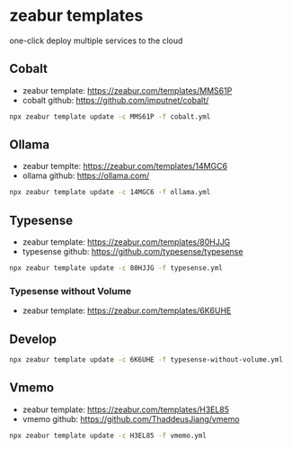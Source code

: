 # zeabur templates

one-click deploy multiple services to the cloud

## Cobalt

- zeabur template: https://zeabur.com/templates/MMS61P
- cobalt github: https://github.com/imputnet/cobalt/

```sh
npx zeabur template update -c MMS61P -f cobalt.yml
```

## Ollama

- zeabur templte: https://zeabur.com/templates/14MGC6
- ollama github: https://ollama.com/

```sh
npx zeabur template update -c 14MGC6 -f ollama.yml
```

## Typesense

- zeabur template: https://zeabur.com/templates/80HJJG
- typesense github: https://github.com/typesense/typesense

```sh
npx zeabur template update -c 80HJJG -f typesense.yml
```

### Typesense without Volume

- zeabur template: https://zeabur.com/templates/6K6UHE

## Develop

```sh
npx zeabur template update -c 6K6UHE -f typesense-without-volume.yml
```

## Vmemo

- zeabur template: https://zeabur.com/templates/H3EL85
- vmemo github: https://github.com/ThaddeusJiang/vmemo

```sh
npx zeabur template update -c H3EL85 -f vmemo.yml
```
